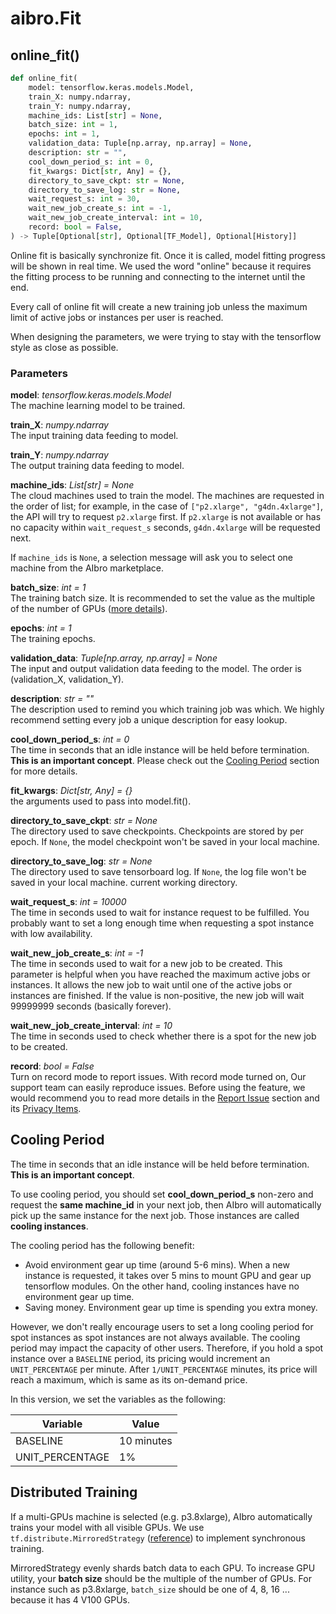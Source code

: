 # aibro.Fit

## online_fit()

```python
def online_fit(
    model: tensorflow.keras.models.Model,
    train_X: numpy.ndarray,
    train_Y: numpy.ndarray,
    machine_ids: List[str] = None,
    batch_size: int = 1,
    epochs: int = 1,
    validation_data: Tuple[np.array, np.array] = None,
    description: str = "",
    cool_down_period_s: int = 0,
    fit_kwargs: Dict[str, Any] = {},
    directory_to_save_ckpt: str = None,
    directory_to_save_log: str = None,
    wait_request_s: int = 30,
    wait_new_job_create_s: int = -1,
    wait_new_job_create_interval: int = 10,
    record: bool = False,
) -> Tuple[Optional[str], Optional[TF_Model], Optional[History]]
```

Online fit is basically synchronize fit. Once it is called, model fitting progress will be shown in real time. We used
the word "online" because it requires the fitting process to be running and connecting to the internet until the end.

Every call of online fit will create a new training job unless the maximum limit of active jobs or instances per user is reached.

When designing the parameters, we were trying to stay with the tensorflow style as close as possible.

### Parameters

**model**: _tensorflow.keras.models.Model_<br/>
The machine learning model to be trained.

**train_X**: _numpy.ndarray_<br/>
The input training data feeding to model.

**train_Y**: _numpy.ndarray_<br/>
The output training data feeding to model.

**machine_ids**: _List[str] = None_<br/>
The cloud machines used to train the model. The machines are requested in the order of list; for example,
in the case of `["p2.xlarge", "g4dn.4xlarge"]`, the API will try to request `p2.xlarge` first. If `p2.xlarge` is not available
or has no capacity within `wait_request_s` seconds, `g4dn.4xlarge` will be requested next.

If `machine_ids` is `None`, a selection message will ask you to select one machine from the AIbro marketplace.

**batch_size**: _int = 1_<br/>
The training batch size. It is recommended to set the value as the multiple of the number of GPUs ([more details](#distributed-training)).

**epochs**: _int = 1_<br/>
The training epochs.

**validation_data**: _Tuple[np.array, np.array] = None_<br/>
The input and output validation data feeding to the model. The order is (validation_X, validation_Y).

**description**: _str = ""_<br/>
The description used to remind you which training job was which. We highly recommend setting every job a unique
description for easy lookup.

**cool_down_period_s**: _int = 0_<br/>
The time in seconds that an idle instance will be held before termination. **This is an important concept**.
Please check out the [Cooling Period](#cooling-period) section for more details.

**fit_kwargs**: _Dict[str, Any] = {}_<br/>
the arguments used to pass into model.fit().

**directory_to_save_ckpt**: _str = None_<br/>
The directory used to save checkpoints. Checkpoints are stored by per epoch. If `None`, the model checkpoint won't be saved in your local machine.

**directory_to_save_log**: _str = None_<br/>
The directory used to save tensorboard log. If `None`, the log file won't be saved in your local machine.
current working directory.

**wait_request_s**: _int = 10000_<br/>
The time in seconds used to wait for instance request to be fulfilled. You probably want to set a long enough time when
requesting a spot instance with low availability.

**wait_new_job_create_s**: _int = -1_<br/>
The time in seconds used to wait for a new job to be created. This parameter is helpful when you have reached the maximum active
jobs or instances. It allows the new job to wait until one of the active jobs or instances are finished. If the value
is non-positive, the new job will wait 99999999 seconds (basically forever).

**wait_new_job_create_interval**: _int = 10_<br/>
The time in seconds used to check whether there is a spot for the new job to be created.

**record**: _bool = False_<br/>
Turn on record mode to report issues. With record mode turned on, Our support team can easily reproduce issues. Before
using the feature, we would recommend you to read more details in the [Report Issue](#report-issue) section and its
[Privacy Items](#data-privacy).

## Cooling Period

The time in seconds that an idle instance will be held before termination. **This is an important concept**.

To use cooling period, you should set **cool_down_period_s** non-zero and request the **same machine_id** in your next job, then AIbro will automatically pick up the same instance for the next job. Those instances are called **cooling instances**.

The cooling period has the following benefit:

- Avoid environment gear up time (around 5-6 mins). When a new instance is requested, it takes over 5 mins to mount GPU and gear up tensorflow modules. On the other hand, cooling instances have no environment gear up time.
- Saving money. Environment gear up time is spending you extra money.

However, we don't really encourage users to set a long cooling period for spot instances as spot instances are not always available. The
cooling period may impact the capacity of other users. Therefore, if you hold a spot instance over a `BASELINE` period,
its pricing would increment an `UNIT_PERCENTAGE` per minute. After `1/UNIT_PERCENTAGE` minutes, its price will reach a
maximum, which is same as its on-demand price.

In this version, we set the variables as the following:

| Variable        | Value      |
| --------------- | ---------- |
| BASELINE        | 10 minutes |
| UNIT_PERCENTAGE | 1%         |

## Distributed Training

If a multi-GPUs machine is selected (e.g. p3.8xlarge), AIbro automatically trains your model with all visible GPUs. We use `tf.distribute.MirroredStrategy` ([reference](https://www.tensorflow.org/api_docs/python/tf/distribute/MirroredStrategy)) to implement synchronous training.

MirroredStrategy evenly shards batch data to each GPU. To increase GPU utility, your **batch size** should be the multiple of the number of GPUs. For instance such as p3.8xlarge, `batch_size` should be one of 4, 8, 16 ... because it has 4 V100 GPUs.
